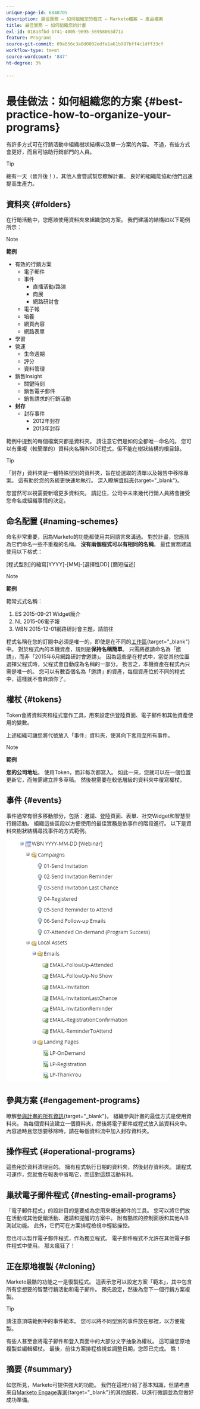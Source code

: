 ```yaml
---
unique-page-id: 6848705
description: 最佳實務 — 如何組織您的程式 — Marketo檔案 — 產品檔案
title: 最佳實務 — 如何組織您的計畫
exl-id: 018a3fbd-b741-4005-9695-56958063d71a
feature: Programs
source-git-commit: 09a656c3a0d0002edfa1a61b987bff4c1dff33cf
workflow-type: tm+mt
source-wordcount: '847'
ht-degree: 3%

---
```


# 最佳做法：如何組織您的方案 {#best-practice-how-to-organize-your-programs}

有許多方式可在行銷活動中組織樹狀結構以及單一方案的內容。 不過，有些方式會更好，而且可協助行銷部門的人員。

>[!TIP]
>
>總有一天（晉升後！），其他人會嘗試幫您瞭解計畫。 良好的組織能協助他們迅速提高生產力。

## 資料夾 {#folders}

在行銷活動中，您應該使用資料夾來組織您的方案。 我們建議的結構如以下範例所示：

>[!NOTE]
>
>**範例**
>
>* 有效的行銷方案
>   * 電子郵件
>   * 事件
>     * 直播活動/路演
>     * 商展
>     * 網路研討會
>   * 電子報
>   * 培養
>   * 網頁內容
>   * 網路表單
>* 學習
>* 營運
>   * 生命週期
>   * 評分
>   * 資料管理
>* 銷售Insight
>   * 關鍵時刻
>   * 銷售電子郵件
>   * 銷售請求的行銷活動
>* **封存**
>   * 封存事件
>     * 2012年封存
>     * 2013年封存

範例中提到的每個檔案夾都是資料夾。 請注意它們是如何全都唯一命名的。 您可以有重複（較簡單的）資料夾名稱INSIDE程式，但不能在樹狀結構的根目錄。

>[!TIP]
>
>「封存」資料夾是一種特殊型別的資料夾，旨在從選取的清單以及報告中移除專案。 這有助於您的系統更快速地執行。 深入瞭解[資料夾](/help/marketo/product-docs/core-marketo-concepts/miscellaneous/understanding-folders.md){target="_blank"}。

您當然可以視需要新增更多資料夾。 請記住，公司中未來幾代行銷人員將會接受您命名或組織事情的決定。

## 命名配置 {#naming-schemes}

命名非常重要，因為Marketo的功能都使用共同語言來溝通。 對於計畫，您應該為它們命名一些不重複的名稱。 **沒有兩個程式可以有相同的名稱**。 最佳實務建議使用以下格式：

[程式型別]的縮寫[YYYY]-[MM]-[選擇性DD] [簡短描述]

>[!NOTE]
>
>**範例**
>
>範常式式名稱：
>
>1. ES 2015-09-21 Widget簡介
>1. NL 2015-06電子報
>1. WBN 2015-12-01網路研討會主題，請前往

程式名稱在您的訂閱中必須是唯一的，即使是在不同的[工作區](/help/marketo/product-docs/administration/workspaces-and-person-partitions/understanding-workspaces-and-person-partitions.md){target="_blank"}中。  對於程式內的本機資產，規則是&#x200B;**保持名稱簡單**。 只需將邀請命名為「邀請」，而非「2015年6月網路研討會邀請」。 因為這些是在程式中，當從其他位置選擇父程式時，父程式會自動成為名稱的一部分。 換言之，本機資產在程式內只需是唯一的。 您可以有數百個名為「邀請」的資產，每個資產位於不同的程式中，這樣就不會麻煩你了。

## 權杖 {#tokens}

Token會將資料夾和程式當作工具，用來設定供登陸頁面、電子郵件和其他資產使用的變數。

上述組織可讓您將代號放入「事件」資料夾，使其向下套用至所有事件。

>[!NOTE]
>
>**範例**
>
>**您的公司地址**。 使用Token，而非每次都寫入。 如此一來，您就可以在一個位置更新它，而無需建立許多草稿。 然後視需要在較低層級的資料夾中覆寫權杖。

## 事件 {#events}

事件通常有很多移動部分，包括：邀請、登陸頁面、表單、社交Widget和智慧型行銷活動。 組織這些區段以方便使用的最佳實務是依事件的階段進行。 以下是資料夾樹狀結構尋找事件的方式範例。

![](assets/capture.png)

## 參與方案 {#engagement-programs}

瞭解[參與計畫的所有資訊](/help/marketo/product-docs/email-marketing/drip-nurturing/creating-an-engagement-program/understanding-engagement-programs.md){target="_blank"}。 組織參與計畫的最佳方式是使用資料夾。 為每個資料流建立一個資料夾，然後將電子郵件或程式放入該資料夾中。 內容過時且您想要移除時，請在每個資料流中加入封存資料夾。

## 操作程式 {#operational-programs}

這些用於資料清理目的。 擁有程式執行日期的資料夾，然後封存資料夾。 讓程式可運作，您就會在報表中省略它，而這對這類活動有利。

## 巢狀電子郵件程式 {#nesting-email-programs}

「電子郵件程式」的設計目的是要成為您用來爆送郵件的工具。 您可以將它們放在活動或其他促銷活動、邀請和提醒的方案中。 附有酷炫的控制面板和其他A/B測試功能。 此外，它們可在方案排程檢視中輕鬆操控。

您也可以製作電子郵件程式，作為獨立程式。 電子郵件程式不允許在其他電子郵件程式中使用。 那太瘋狂了！

## 正在原地複製 {#cloning}

Marketo最酷的功能之一是復製程式。 這表示您可以設定方案「範本」，其中包含所有您想要的智慧行銷活動和電子郵件。 預先設定，然後為您下一個行銷方案複製。

>[!TIP]
>
>請注意頂端範例中的事件範本。 您可以將不同型別的事件放在那裡，以方便複製。

有些人甚至會將電子郵件和登入頁面中的大部分文字抽象為權杖。 這可讓您原地複製並編輯權杖。 最後，前往方案排程檢視並調整日期，您即已完成。 瞧！

## 摘要 {#summary}

如您所見，Marketo可提供強大的功能。 我們在這裡介紹了基本知識，但請考慮來自[Marketo Engage專家](https://business.adobe.com/products/marketo/services-support.html){target="_blank"}的其他服務，以進行微調並為您做好成功準備。
